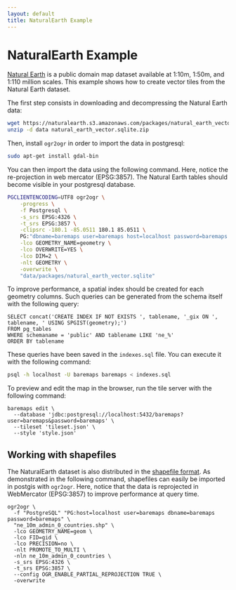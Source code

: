 ```yaml
---
layout: default
title: NaturalEarth Example
---
```


# NaturalEarth Example

[Natural Earth](https://www.naturalearthdata.com/) is a public domain map dataset available at 1:10m, 1:50m, and 1:110 million scales.
This example shows how to create vector tiles from the Natural Earth dataset.

The first step consists in downloading and decompressing the Natural Earth data:

```bash
wget https://naturalearth.s3.amazonaws.com/packages/natural_earth_vector.sqlite.zip
unzip -d data natural_earth_vector.sqlite.zip
```

Then, install `ogr2ogr` in order to import the data in postgresql:

```bash
sudo apt-get install gdal-bin
```

You can then import the data using the following command. Here, notice the re-projection in web mercator (EPSG:3857).
The Natural Earth tables should become visible in your postgresql database. 

```bash
PGCLIENTENCODING=UTF8 ogr2ogr \
    -progress \
    -f Postgresql \
    -s_srs EPSG:4326 \
    -t_srs EPSG:3857 \
    -clipsrc -180.1 -85.0511 180.1 85.0511 \
    PG:"dbname=baremaps user=baremaps host=localhost password=baremaps port=5432" \
    -lco GEOMETRY_NAME=geometry \
    -lco OVERWRITE=YES \
    -lco DIM=2 \
    -nlt GEOMETRY \
    -overwrite \
    "data/packages/natural_earth_vector.sqlite"
```

To improve performance, a spatial index should be created for each geometry columns. 
Such queries can be generated from the schema itself with the following query:

```postgresql
SELECT concat('CREATE INDEX IF NOT EXISTS ', tablename, '_gix ON ', tablename, ' USING SPGIST(geometry);')
FROM pg_tables
WHERE schemaname = 'public' AND tablename LIKE 'ne_%'
ORDER BY tablename
```

These queries have been saved in the `indexes.sql` file. You can execute it with the following command:

```bash
psql -h localhost -U baremaps baremaps < indexes.sql
```

To preview and edit the map in the browser, run the tile server with the following command:

```
baremaps edit \
  --database 'jdbc:postgresql://localhost:5432/baremaps?user=baremaps&password=baremaps' \
  --tileset 'tileset.json' \
  --style 'style.json'
```

## Working with shapefiles

The NaturalEarth dataset is also distributed in the [shapefile format](https://www.naturalearthdata.com/http//www.naturalearthdata.com/download/10m/cultural/ne_10m_admin_0_countries.zip).
As demonstrated in the following command, shapefiles can easily be imported in postgis with `ogr2ogr`.
Here, notice that the data is reprojected in WebMercator (EPSG:3857) to improve performance at query time.

```
ogr2ogr \
  -f "PostgreSQL" "PG:host=localhost user=baremaps dbname=baremaps password=baremaps" \
  "ne_10m_admin_0_countries.shp" \
  -lco GEOMETRY_NAME=geom \
  -lco FID=gid \
  -lco PRECISION=no \
  -nlt PROMOTE_TO_MULTI \
  -nln ne_10m_admin_0_countries \
  -s_srs EPSG:4326 \
  -t_srs EPSG:3857 \
  --config OGR_ENABLE_PARTIAL_REPROJECTION TRUE \
  -overwrite
```
